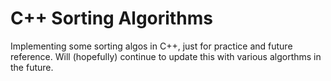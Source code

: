 # C++ Sorting Algorithms
Implementing some sorting algos in C++, just for practice and future reference. Will (hopefully) continue to update this with various algorthms in the future.
